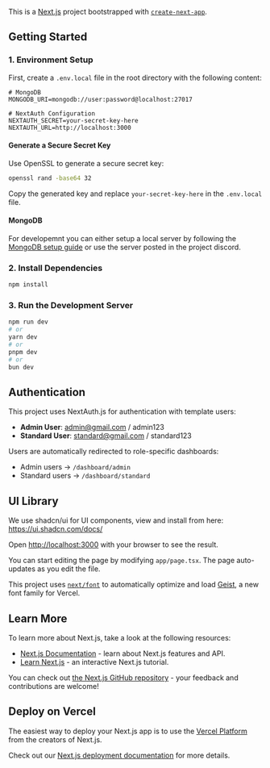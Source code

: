 This is a [Next.js](https://nextjs.org) project bootstrapped with [`create-next-app`](https://nextjs.org/docs/app/api-reference/cli/create-next-app).

## Getting Started

### 1. Environment Setup

First, create a `.env.local` file in the root directory with the following content:

```env
# MongoDB
MONGODB_URI=mongodb://user:password@localhost:27017

# NextAuth Configuration
NEXTAUTH_SECRET=your-secret-key-here
NEXTAUTH_URL=http://localhost:3000
```

#### Generate a Secure Secret Key

Use OpenSSL to generate a secure secret key:

```bash
openssl rand -base64 32
```

Copy the generated key and replace `your-secret-key-here` in the `.env.local` file.

#### MongoDB

For developemnt you can either setup a local server by following the [MongoDB setup guide](../Database/readme.md) or use the server posted in the project discord.

### 2. Install Dependencies

```bash
npm install
```

### 3. Run the Development Server

```bash
npm run dev
# or
yarn dev
# or
pnpm dev
# or
bun dev
```

## Authentication

This project uses NextAuth.js for authentication with template users:

- **Admin User**: admin@gmail.com / admin123
- **Standard User**: standard@gmail.com / standard123

Users are automatically redirected to role-specific dashboards:
- Admin users → `/dashboard/admin`
- Standard users → `/dashboard/standard`

## UI Library
We use shadcn/ui for UI components, view and install from here: https://ui.shadcn.com/docs/

Open [http://localhost:3000](http://localhost:3000) with your browser to see the result.

You can start editing the page by modifying `app/page.tsx`. The page auto-updates as you edit the file.

This project uses [`next/font`](https://nextjs.org/docs/app/building-your-application/optimizing/fonts) to automatically optimize and load [Geist](https://vercel.com/font), a new font family for Vercel.

## Learn More

To learn more about Next.js, take a look at the following resources:

- [Next.js Documentation](https://nextjs.org/docs) - learn about Next.js features and API.
- [Learn Next.js](https://nextjs.org/learn) - an interactive Next.js tutorial.

You can check out [the Next.js GitHub repository](https://github.com/vercel/next.js) - your feedback and contributions are welcome!

## Deploy on Vercel

The easiest way to deploy your Next.js app is to use the [Vercel Platform](https://vercel.com/new?utm_medium=default-template&filter=next.js&utm_source=create-next-app&utm_campaign=create-next-app-readme) from the creators of Next.js.

Check out our [Next.js deployment documentation](https://nextjs.org/docs/app/building-your-application/deploying) for more details.
